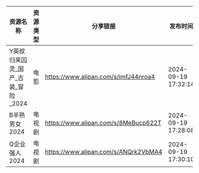 | 资源名称                  | 资源类型 | 分享链接                                 | 发布时间                |
| --------------------- | ---- | ------------------------------------ | ------------------- |
| Y英叔归来囚灵_国产_古装_冒险_2024 | 电影   | https://www.alipan.com/s/imfJ44nroa4 | 2024-09-19 17:32:14 |
| B半熟男女2024             | 电视剧  | https://www.alipan.com/s/8MeBucp622T | 2024-09-19 17:28:08 |
| Q企业强人2024             | 电视剧  | https://www.alipan.com/s/ANQrk2VbMA4 | 2024-09-19 17:30:10 |
